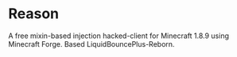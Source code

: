 # Reason
A free mixin-based injection hacked-client for Minecraft 1.8.9 using Minecraft Forge.
Based LiquidBouncePlus-Reborn.